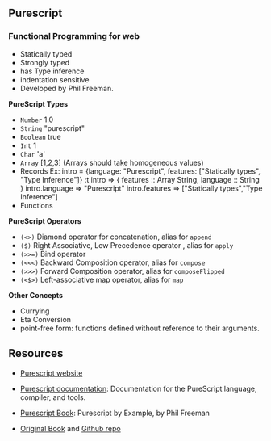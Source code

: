 ## Purescript
### Functional Programming for web
- Statically typed
- Strongly typed
- has Type inference
- indentation sensitive
- Developed by Phil Freeman.

**PureScript Types**
- `Number` 1.0
- `String` "purescript"
- `Boolean` true
- `Int` 1
- `Char` 'a'
- `Array` [1,2,3] (Arrays should take homogeneous values)
- Records
    Ex: intro = {language: "Purescript", features: ["Statically types", "Type Inference"]}
        :t intro => { features :: Array String, language :: String }
        intro.language => "Purescript"
        intro.features => ["Statically types","Type Inference"]
- Functions

**PureScript Operators**
- `(<>)` Diamond operator for concatenation, alias for `append`
- `($)`  Right Associative, Low Precedence operator , alias for `apply`
- `(>>=)` Bind operator
- `(<<<)` Backward Composition operator, alias for `compose`
- `(>>>)` Forward Composition operator, alias for `composeFlipped`
- `(<$>)` Left-associative map operator, alias for `map`

**Other Concepts**
- Currying
- Eta Conversion
- point-free form: functions defined without reference to their arguments.

## Resources

- [Purescript website](https://www.purescript.org/)

- [Purescript documentation](https://github.com/purescript/documentation): Documentation for the PureScript language, compiler, and tools.

- [Purescript Book](https://book.purescript.org/): Purescript by Example, by Phil Freeman

- [Original Book](https://leanpub.com/purescript/read) and [Github repo](https://github.com/paf31/purescript-book)